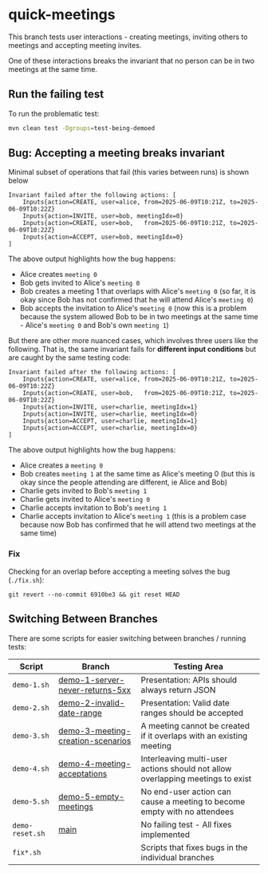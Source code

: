 # quick-meetings

This branch tests user interactions - creating meetings, inviting others to meetings and accepting
meeting invites.

One of these interactions breaks the invariant that no person can be in two meetings at the same
time.

## Run the failing test

To run the problematic test:

```bash
mvn clean test -Dgroups=test-being-demoed
```

## Bug: Accepting a meeting breaks invariant

Minimal subset of operations that fail (this varies between runs) is shown below

```
Invariant failed after the following actions: [
    Inputs{action=CREATE, user=alice, from=2025-06-09T10:21Z, to=2025-06-09T10:22Z}
    Inputs{action=INVITE, user=bob, meetingIdx=0}
    Inputs{action=CREATE, user=bob,   from=2025-06-09T10:21Z, to=2025-06-09T10:22Z}
    Inputs{action=ACCEPT, user=bob, meetingIdx=0}  
]
```

The above output highlights how the bug happens:

- Alice creates `meeting 0`
- Bob gets invited to Alice's `meeting 0`
- Bob creates a meeting 1 that overlaps with Alice's `meeting 0` (so far, it is okay since Bob has
  not
  confirmed that he will attend Alice's `meeting 0`)
- Bob accepts the invitation to Alice's `meeting 0` (now this is a problem because the system
  allowed
  Bob to be in two meetings at the same time - Alice's `meeting 0` and Bob's own `meeting 1`)

But there are other more nuanced cases, which involves three users like the following. That is, the
same invariant fails for **different input conditions** but are caught by the same testing code:

```
Invariant failed after the following actions: [
    Inputs{action=CREATE, user=alice, from=2025-06-09T10:21Z, to=2025-06-09T10:22Z}
    Inputs{action=CREATE, user=bob,   from=2025-06-09T10:21Z, to=2025-06-09T10:22Z}
    Inputs{action=INVITE, user=charlie, meetingIdx=1}
    Inputs{action=INVITE, user=charlie, meetingIdx=0}
    Inputs{action=ACCEPT, user=charlie, meetingIdx=1}
    Inputs{action=ACCEPT, user=charlie, meetingIdx=0}  
]
```

The above output highlights how the bug happens:

- Alice creates a `meeting 0`
- Bob creates `meeting 1` at the same time as Alice's meeting 0 (but this is okay since the people
  attending are different, ie Alice and Bob)
- Charlie gets invited to Bob's `meeting 1`
- Charlie gets invited to Alice's `meeting 0`
- Charlie accepts invitation to Bob's `meeting 1`
- Charlie accepts invitation to Alice's `meeting 1` (this is a problem case because now Bob has
  confirmed that he will attend two meetings at the same time)

### Fix

Checking for an overlap before accepting a meeting solves the bug (`./fix.sh`):

```
git revert --no-commit 6910be3 && git reset HEAD
```

## Switching Between Branches

There are some scripts for easier switching between branches / running tests:

| Script            | Branch                                                                                                               | Testing Area                                                                   |
|-------------------|----------------------------------------------------------------------------------------------------------------------|--------------------------------------------------------------------------------|
| `demo-1.sh`     | [demo-1-server-never-returns-5xx](https://github.com/mourjo/quick-meetings/tree/demo-1-server-never-returns-5xx)     | Presentation: APIs should always return JSON                                   |
| `demo-2.sh`     | [demo-2-invalid-date-range](https://github.com/mourjo/quick-meetings/tree/demo-2-invalid-date-range)                 | Presentation: Valid date ranges should be accepted                             |
| `demo-3.sh`     | [demo-3-meeting-creation-scenarios](https://github.com/mourjo/quick-meetings/tree/demo-3-meeting-creation-scenarios) | A meeting cannot be created if it overlaps with an existing meeting            |
| `demo-4.sh`     | [demo-4-meeting-acceptations](https://github.com/mourjo/quick-meetings/tree/demo-4-meeting-acceptations)             | Interleaving multi-user actions should not allow overlapping meetings to exist |
| `demo-5.sh`     | [demo-5-empty-meetings](https://github.com/mourjo/quick-meetings/tree/demo-5-empty-meetings)                         | No end-user action can cause a meeting to become empty with no attendees       |
| `demo-reset.sh` | [main](https://github.com/mourjo/quick-meetings/)                                                                    | No failing test - All fixes implemented                                        |
| `fix*.sh`       |                                                                                                                      | Scripts that fixes bugs in the individual branches                             |
